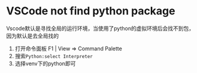 # VSCode not find python package

Vscode默认是寻找全局的运行环境，当使用了python的虚拟环境后会找不到包，因为默认是去全局找的

1. 打开命令面板 F1 | View => Command Palette
2. 搜索`Python:select Interpreter`
3. 选择venv下的python即可
